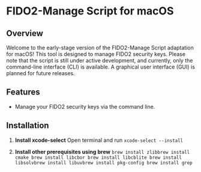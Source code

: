 # FIDO2-Manage Script for macOS

## Overview
Welcome to the early-stage version of the FIDO2-Manage Script adaptation for macOS! This tool is designed to manage FIDO2 security keys. Please note that the script is still under active development, and currently, only the command-line interface (CLI) is available. A graphical user interface (GUI) is planned for future releases.

## Features
- Manage your FIDO2 security keys via the command line.

## Installation

1. **Install xcode-select**
   Open terminal and run  `xcode-select --install`

1. **Install other prerequisites using brew**
`brew install zlibbrew install cmake
brew install libcbor
brew install libcblite
brew install libsolvbrew install libuvbrew install pkg-config
brew install grep`
   
